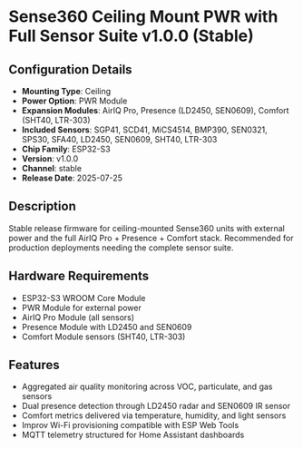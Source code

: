 # Sense360 Ceiling Mount PWR with Full Sensor Suite v1.0.0 (Stable)

## Configuration Details
- **Mounting Type**: Ceiling
- **Power Option**: PWR Module
- **Expansion Modules**: AirIQ Pro, Presence (LD2450, SEN0609), Comfort (SHT40, LTR-303)
- **Included Sensors**: SGP41, SCD41, MiCS4514, BMP390, SEN0321, SPS30, SFA40, LD2450, SEN0609, SHT40, LTR-303
- **Chip Family**: ESP32-S3
- **Version**: v1.0.0
- **Channel**: stable
- **Release Date**: 2025-07-25

## Description
Stable release firmware for ceiling-mounted Sense360 units with external power and the full AirIQ Pro + Presence + Comfort stack. Recommended for production deployments needing the complete sensor suite.

## Hardware Requirements
- ESP32-S3 WROOM Core Module
- PWR Module for external power
- AirIQ Pro Module (all sensors)
- Presence Module with LD2450 and SEN0609
- Comfort Module sensors (SHT40, LTR-303)

## Features
- Aggregated air quality monitoring across VOC, particulate, and gas sensors
- Dual presence detection through LD2450 radar and SEN0609 IR sensor
- Comfort metrics delivered via temperature, humidity, and light sensors
- Improv Wi-Fi provisioning compatible with ESP Web Tools
- MQTT telemetry structured for Home Assistant dashboards
